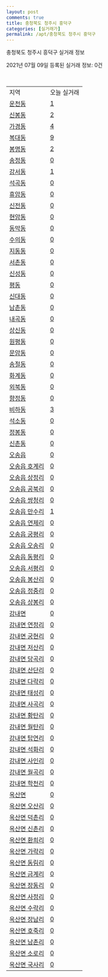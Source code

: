 ```yaml
---
layout: post
comments: true
title: 충청북도 청주시 흥덕구
categories: [실거래가]
permalink: /apt/충청북도 청주시 흥덕구
---
```


충청북도 청주시 흥덕구 실거래 정보

2021년 07월 09일 등록된 실거래 정보: 0건

<script type="text/javascript">
  google.charts.load('current', {'packages':['corechart']});
  google.charts.setOnLoadCallback(drawChart);

  function drawChart() {
    var data = google.visualization.arrayToDataTable([['거래일', '매매', '전월세', '전매'], ['20-07', 236, 254, 1], ['20-08', 274, 301, 8], ['20-09', 380, 278, 7], ['20-10', 418, 329, 20], ['20-11', 861, 370, 86], ['20-12', 647, 386, 38], ['21-01', 563, 442, 15], ['21-02', 553, 399, 9], ['21-03', 555, 398, 9], ['21-04', 486, 371, 17], ['21-05', 503, 345, 13], ['21-06', 362, 244, 2], ['21-07', 26, 28, 0]]);

    var options = {
      title: '최근 유형별 거래량 추이',
      legend: { position: 'bottom' }
    };

    var chart = new google.visualization.LineChart(document.getElementById('columnchart_material'));
    chart.draw(data, (options));
  }
</script>

<div id="columnchart_material" style="width: 95%; margin-left: -35px"></div>
<br>
<table class="sortable">
  <tr>
    <td>지역</td>
    <td>오늘 실거래</td>
  </tr>

  
  <tr class="item">
    <td><a href="충청북도 청주시 흥덕구 운천동">운천동</a></td>
    <td><a href="충청북도 청주시 흥덕구 운천동">1</a></td>
  </tr>
    

  <tr class="item">
    <td><a href="충청북도 청주시 흥덕구 신봉동">신봉동</a></td>
    <td><a href="충청북도 청주시 흥덕구 신봉동">2</a></td>
  </tr>
    

  <tr class="item">
    <td><a href="충청북도 청주시 흥덕구 가경동">가경동</a></td>
    <td><a href="충청북도 청주시 흥덕구 가경동">4</a></td>
  </tr>
    

  <tr class="item">
    <td><a href="충청북도 청주시 흥덕구 복대동">복대동</a></td>
    <td><a href="충청북도 청주시 흥덕구 복대동">9</a></td>
  </tr>
    

  <tr class="item">
    <td><a href="충청북도 청주시 흥덕구 봉명동">봉명동</a></td>
    <td><a href="충청북도 청주시 흥덕구 봉명동">2</a></td>
  </tr>
    

  <tr class="item">
    <td><a href="충청북도 청주시 흥덕구 송정동">송정동</a></td>
    <td><a href="충청북도 청주시 흥덕구 송정동">0</a></td>
  </tr>
    

  <tr class="item">
    <td><a href="충청북도 청주시 흥덕구 강서동">강서동</a></td>
    <td><a href="충청북도 청주시 흥덕구 강서동">1</a></td>
  </tr>
    

  <tr class="item">
    <td><a href="충청북도 청주시 흥덕구 석곡동">석곡동</a></td>
    <td><a href="충청북도 청주시 흥덕구 석곡동">0</a></td>
  </tr>
    

  <tr class="item">
    <td><a href="충청북도 청주시 흥덕구 휴암동">휴암동</a></td>
    <td><a href="충청북도 청주시 흥덕구 휴암동">0</a></td>
  </tr>
    

  <tr class="item">
    <td><a href="충청북도 청주시 흥덕구 신전동">신전동</a></td>
    <td><a href="충청북도 청주시 흥덕구 신전동">0</a></td>
  </tr>
    

  <tr class="item">
    <td><a href="충청북도 청주시 흥덕구 현암동">현암동</a></td>
    <td><a href="충청북도 청주시 흥덕구 현암동">0</a></td>
  </tr>
    

  <tr class="item">
    <td><a href="충청북도 청주시 흥덕구 동막동">동막동</a></td>
    <td><a href="충청북도 청주시 흥덕구 동막동">0</a></td>
  </tr>
    

  <tr class="item">
    <td><a href="충청북도 청주시 흥덕구 수의동">수의동</a></td>
    <td><a href="충청북도 청주시 흥덕구 수의동">0</a></td>
  </tr>
    

  <tr class="item">
    <td><a href="충청북도 청주시 흥덕구 지동동">지동동</a></td>
    <td><a href="충청북도 청주시 흥덕구 지동동">0</a></td>
  </tr>
    

  <tr class="item">
    <td><a href="충청북도 청주시 흥덕구 서촌동">서촌동</a></td>
    <td><a href="충청북도 청주시 흥덕구 서촌동">0</a></td>
  </tr>
    

  <tr class="item">
    <td><a href="충청북도 청주시 흥덕구 신성동">신성동</a></td>
    <td><a href="충청북도 청주시 흥덕구 신성동">0</a></td>
  </tr>
    

  <tr class="item">
    <td><a href="충청북도 청주시 흥덕구 평동">평동</a></td>
    <td><a href="충청북도 청주시 흥덕구 평동">0</a></td>
  </tr>
    

  <tr class="item">
    <td><a href="충청북도 청주시 흥덕구 신대동">신대동</a></td>
    <td><a href="충청북도 청주시 흥덕구 신대동">0</a></td>
  </tr>
    

  <tr class="item">
    <td><a href="충청북도 청주시 흥덕구 남촌동">남촌동</a></td>
    <td><a href="충청북도 청주시 흥덕구 남촌동">0</a></td>
  </tr>
    

  <tr class="item">
    <td><a href="충청북도 청주시 흥덕구 내곡동">내곡동</a></td>
    <td><a href="충청북도 청주시 흥덕구 내곡동">0</a></td>
  </tr>
    

  <tr class="item">
    <td><a href="충청북도 청주시 흥덕구 상신동">상신동</a></td>
    <td><a href="충청북도 청주시 흥덕구 상신동">0</a></td>
  </tr>
    

  <tr class="item">
    <td><a href="충청북도 청주시 흥덕구 원평동">원평동</a></td>
    <td><a href="충청북도 청주시 흥덕구 원평동">0</a></td>
  </tr>
    

  <tr class="item">
    <td><a href="충청북도 청주시 흥덕구 문암동">문암동</a></td>
    <td><a href="충청북도 청주시 흥덕구 문암동">0</a></td>
  </tr>
    

  <tr class="item">
    <td><a href="충청북도 청주시 흥덕구 송절동">송절동</a></td>
    <td><a href="충청북도 청주시 흥덕구 송절동">0</a></td>
  </tr>
    

  <tr class="item">
    <td><a href="충청북도 청주시 흥덕구 화계동">화계동</a></td>
    <td><a href="충청북도 청주시 흥덕구 화계동">0</a></td>
  </tr>
    

  <tr class="item">
    <td><a href="충청북도 청주시 흥덕구 외북동">외북동</a></td>
    <td><a href="충청북도 청주시 흥덕구 외북동">0</a></td>
  </tr>
    

  <tr class="item">
    <td><a href="충청북도 청주시 흥덕구 향정동">향정동</a></td>
    <td><a href="충청북도 청주시 흥덕구 향정동">0</a></td>
  </tr>
    

  <tr class="item">
    <td><a href="충청북도 청주시 흥덕구 비하동">비하동</a></td>
    <td><a href="충청북도 청주시 흥덕구 비하동">3</a></td>
  </tr>
    

  <tr class="item">
    <td><a href="충청북도 청주시 흥덕구 석소동">석소동</a></td>
    <td><a href="충청북도 청주시 흥덕구 석소동">0</a></td>
  </tr>
    

  <tr class="item">
    <td><a href="충청북도 청주시 흥덕구 정봉동">정봉동</a></td>
    <td><a href="충청북도 청주시 흥덕구 정봉동">0</a></td>
  </tr>
    

  <tr class="item">
    <td><a href="충청북도 청주시 흥덕구 신촌동">신촌동</a></td>
    <td><a href="충청북도 청주시 흥덕구 신촌동">0</a></td>
  </tr>
    

  <tr class="item">
    <td><a href="충청북도 청주시 흥덕구 오송읍">오송읍</a></td>
    <td><a href="충청북도 청주시 흥덕구 오송읍">0</a></td>
  </tr>
    

  <tr class="item">
    <td><a href="충청북도 청주시 흥덕구 오송읍 호계리">오송읍 호계리</a></td>
    <td><a href="충청북도 청주시 흥덕구 오송읍 호계리">0</a></td>
  </tr>
    

  <tr class="item">
    <td><a href="충청북도 청주시 흥덕구 오송읍 상정리">오송읍 상정리</a></td>
    <td><a href="충청북도 청주시 흥덕구 오송읍 상정리">0</a></td>
  </tr>
    

  <tr class="item">
    <td><a href="충청북도 청주시 흥덕구 오송읍 공북리">오송읍 공북리</a></td>
    <td><a href="충청북도 청주시 흥덕구 오송읍 공북리">0</a></td>
  </tr>
    

  <tr class="item">
    <td><a href="충청북도 청주시 흥덕구 오송읍 쌍청리">오송읍 쌍청리</a></td>
    <td><a href="충청북도 청주시 흥덕구 오송읍 쌍청리">0</a></td>
  </tr>
    

  <tr class="item">
    <td><a href="충청북도 청주시 흥덕구 오송읍 만수리">오송읍 만수리</a></td>
    <td><a href="충청북도 청주시 흥덕구 오송읍 만수리">1</a></td>
  </tr>
    

  <tr class="item">
    <td><a href="충청북도 청주시 흥덕구 오송읍 연제리">오송읍 연제리</a></td>
    <td><a href="충청북도 청주시 흥덕구 오송읍 연제리">0</a></td>
  </tr>
    

  <tr class="item">
    <td><a href="충청북도 청주시 흥덕구 오송읍 궁평리">오송읍 궁평리</a></td>
    <td><a href="충청북도 청주시 흥덕구 오송읍 궁평리">0</a></td>
  </tr>
    

  <tr class="item">
    <td><a href="충청북도 청주시 흥덕구 오송읍 오송리">오송읍 오송리</a></td>
    <td><a href="충청북도 청주시 흥덕구 오송읍 오송리">0</a></td>
  </tr>
    

  <tr class="item">
    <td><a href="충청북도 청주시 흥덕구 오송읍 동평리">오송읍 동평리</a></td>
    <td><a href="충청북도 청주시 흥덕구 오송읍 동평리">0</a></td>
  </tr>
    

  <tr class="item">
    <td><a href="충청북도 청주시 흥덕구 오송읍 서평리">오송읍 서평리</a></td>
    <td><a href="충청북도 청주시 흥덕구 오송읍 서평리">0</a></td>
  </tr>
    

  <tr class="item">
    <td><a href="충청북도 청주시 흥덕구 오송읍 봉산리">오송읍 봉산리</a></td>
    <td><a href="충청북도 청주시 흥덕구 오송읍 봉산리">0</a></td>
  </tr>
    

  <tr class="item">
    <td><a href="충청북도 청주시 흥덕구 오송읍 정중리">오송읍 정중리</a></td>
    <td><a href="충청북도 청주시 흥덕구 오송읍 정중리">0</a></td>
  </tr>
    

  <tr class="item">
    <td><a href="충청북도 청주시 흥덕구 오송읍 상봉리">오송읍 상봉리</a></td>
    <td><a href="충청북도 청주시 흥덕구 오송읍 상봉리">0</a></td>
  </tr>
    

  <tr class="item">
    <td><a href="충청북도 청주시 흥덕구 강내면">강내면</a></td>
    <td><a href="충청북도 청주시 흥덕구 강내면">0</a></td>
  </tr>
    

  <tr class="item">
    <td><a href="충청북도 청주시 흥덕구 강내면 연정리">강내면 연정리</a></td>
    <td><a href="충청북도 청주시 흥덕구 강내면 연정리">0</a></td>
  </tr>
    

  <tr class="item">
    <td><a href="충청북도 청주시 흥덕구 강내면 궁현리">강내면 궁현리</a></td>
    <td><a href="충청북도 청주시 흥덕구 강내면 궁현리">0</a></td>
  </tr>
    

  <tr class="item">
    <td><a href="충청북도 청주시 흥덕구 강내면 저산리">강내면 저산리</a></td>
    <td><a href="충청북도 청주시 흥덕구 강내면 저산리">0</a></td>
  </tr>
    

  <tr class="item">
    <td><a href="충청북도 청주시 흥덕구 강내면 당곡리">강내면 당곡리</a></td>
    <td><a href="충청북도 청주시 흥덕구 강내면 당곡리">0</a></td>
  </tr>
    

  <tr class="item">
    <td><a href="충청북도 청주시 흥덕구 강내면 산단리">강내면 산단리</a></td>
    <td><a href="충청북도 청주시 흥덕구 강내면 산단리">0</a></td>
  </tr>
    

  <tr class="item">
    <td><a href="충청북도 청주시 흥덕구 강내면 다락리">강내면 다락리</a></td>
    <td><a href="충청북도 청주시 흥덕구 강내면 다락리">0</a></td>
  </tr>
    

  <tr class="item">
    <td><a href="충청북도 청주시 흥덕구 강내면 태성리">강내면 태성리</a></td>
    <td><a href="충청북도 청주시 흥덕구 강내면 태성리">0</a></td>
  </tr>
    

  <tr class="item">
    <td><a href="충청북도 청주시 흥덕구 강내면 사곡리">강내면 사곡리</a></td>
    <td><a href="충청북도 청주시 흥덕구 강내면 사곡리">0</a></td>
  </tr>
    

  <tr class="item">
    <td><a href="충청북도 청주시 흥덕구 강내면 황탄리">강내면 황탄리</a></td>
    <td><a href="충청북도 청주시 흥덕구 강내면 황탄리">0</a></td>
  </tr>
    

  <tr class="item">
    <td><a href="충청북도 청주시 흥덕구 강내면 월탄리">강내면 월탄리</a></td>
    <td><a href="충청북도 청주시 흥덕구 강내면 월탄리">0</a></td>
  </tr>
    

  <tr class="item">
    <td><a href="충청북도 청주시 흥덕구 강내면 탑연리">강내면 탑연리</a></td>
    <td><a href="충청북도 청주시 흥덕구 강내면 탑연리">0</a></td>
  </tr>
    

  <tr class="item">
    <td><a href="충청북도 청주시 흥덕구 강내면 석화리">강내면 석화리</a></td>
    <td><a href="충청북도 청주시 흥덕구 강내면 석화리">0</a></td>
  </tr>
    

  <tr class="item">
    <td><a href="충청북도 청주시 흥덕구 강내면 사인리">강내면 사인리</a></td>
    <td><a href="충청북도 청주시 흥덕구 강내면 사인리">0</a></td>
  </tr>
    

  <tr class="item">
    <td><a href="충청북도 청주시 흥덕구 강내면 월곡리">강내면 월곡리</a></td>
    <td><a href="충청북도 청주시 흥덕구 강내면 월곡리">0</a></td>
  </tr>
    

  <tr class="item">
    <td><a href="충청북도 청주시 흥덕구 강내면 학천리">강내면 학천리</a></td>
    <td><a href="충청북도 청주시 흥덕구 강내면 학천리">0</a></td>
  </tr>
    

  <tr class="item">
    <td><a href="충청북도 청주시 흥덕구 옥산면">옥산면</a></td>
    <td><a href="충청북도 청주시 흥덕구 옥산면">0</a></td>
  </tr>
    

  <tr class="item">
    <td><a href="충청북도 청주시 흥덕구 옥산면 오산리">옥산면 오산리</a></td>
    <td><a href="충청북도 청주시 흥덕구 옥산면 오산리">0</a></td>
  </tr>
    

  <tr class="item">
    <td><a href="충청북도 청주시 흥덕구 옥산면 덕촌리">옥산면 덕촌리</a></td>
    <td><a href="충청북도 청주시 흥덕구 옥산면 덕촌리">0</a></td>
  </tr>
    

  <tr class="item">
    <td><a href="충청북도 청주시 흥덕구 옥산면 신촌리">옥산면 신촌리</a></td>
    <td><a href="충청북도 청주시 흥덕구 옥산면 신촌리">0</a></td>
  </tr>
    

  <tr class="item">
    <td><a href="충청북도 청주시 흥덕구 옥산면 환희리">옥산면 환희리</a></td>
    <td><a href="충청북도 청주시 흥덕구 옥산면 환희리">0</a></td>
  </tr>
    

  <tr class="item">
    <td><a href="충청북도 청주시 흥덕구 옥산면 가락리">옥산면 가락리</a></td>
    <td><a href="충청북도 청주시 흥덕구 옥산면 가락리">0</a></td>
  </tr>
    

  <tr class="item">
    <td><a href="충청북도 청주시 흥덕구 옥산면 동림리">옥산면 동림리</a></td>
    <td><a href="충청북도 청주시 흥덕구 옥산면 동림리">0</a></td>
  </tr>
    

  <tr class="item">
    <td><a href="충청북도 청주시 흥덕구 옥산면 금계리">옥산면 금계리</a></td>
    <td><a href="충청북도 청주시 흥덕구 옥산면 금계리">0</a></td>
  </tr>
    

  <tr class="item">
    <td><a href="충청북도 청주시 흥덕구 옥산면 장동리">옥산면 장동리</a></td>
    <td><a href="충청북도 청주시 흥덕구 옥산면 장동리">0</a></td>
  </tr>
    

  <tr class="item">
    <td><a href="충청북도 청주시 흥덕구 옥산면 사정리">옥산면 사정리</a></td>
    <td><a href="충청북도 청주시 흥덕구 옥산면 사정리">0</a></td>
  </tr>
    

  <tr class="item">
    <td><a href="충청북도 청주시 흥덕구 옥산면 수락리">옥산면 수락리</a></td>
    <td><a href="충청북도 청주시 흥덕구 옥산면 수락리">0</a></td>
  </tr>
    

  <tr class="item">
    <td><a href="충청북도 청주시 흥덕구 옥산면 장남리">옥산면 장남리</a></td>
    <td><a href="충청북도 청주시 흥덕구 옥산면 장남리">0</a></td>
  </tr>
    

  <tr class="item">
    <td><a href="충청북도 청주시 흥덕구 옥산면 호죽리">옥산면 호죽리</a></td>
    <td><a href="충청북도 청주시 흥덕구 옥산면 호죽리">0</a></td>
  </tr>
    

  <tr class="item">
    <td><a href="충청북도 청주시 흥덕구 옥산면 남촌리">옥산면 남촌리</a></td>
    <td><a href="충청북도 청주시 흥덕구 옥산면 남촌리">0</a></td>
  </tr>
    

  <tr class="item">
    <td><a href="충청북도 청주시 흥덕구 옥산면 소로리">옥산면 소로리</a></td>
    <td><a href="충청북도 청주시 흥덕구 옥산면 소로리">0</a></td>
  </tr>
    

  <tr class="item">
    <td><a href="충청북도 청주시 흥덕구 옥산면 국사리">옥산면 국사리</a></td>
    <td><a href="충청북도 청주시 흥덕구 옥산면 국사리">0</a></td>
  </tr>
    


</table>


    